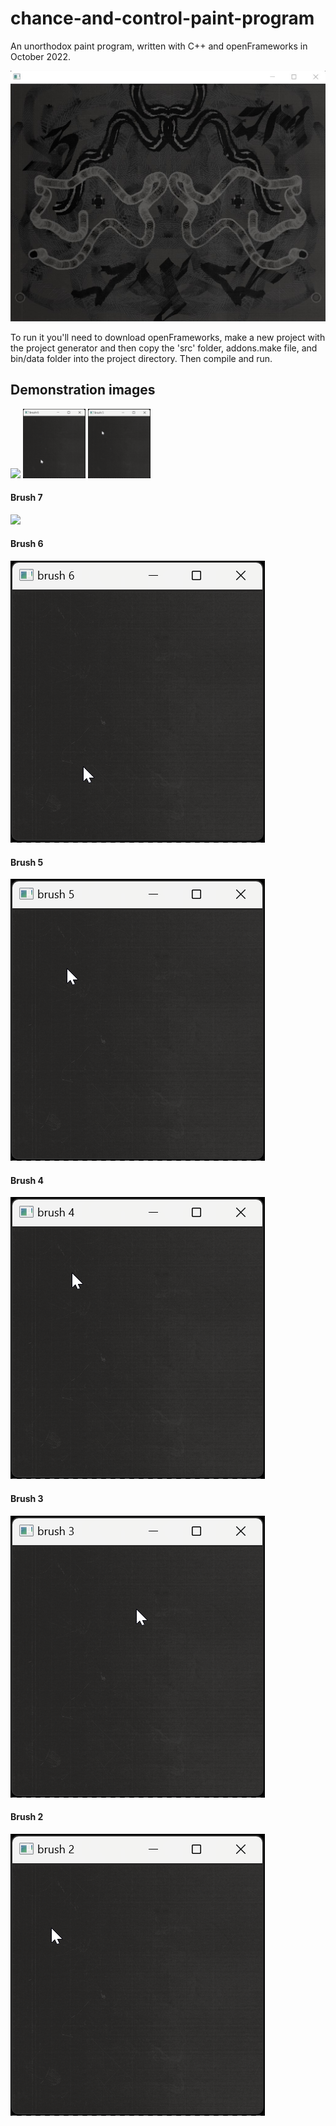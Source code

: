 # chance-and-control-paint-program
An unorthodox paint program, written with C++ and openFrameworks in October 2022.

![](https://github.com/jawknee-h/chance-and-control-paint-program/blob/main/demo_images/in_action_window.jpg)

To run it you'll need to download openFrameworks, make a new project with the project generator and then copy the 'src' folder, addons.make file, and bin/data folder into the project directory. Then compile and run.

## Demonstration images
<p float="left">
  <img src="/demo_images/brush_7_window.webp" width="100" />
  <img src="/demo_images/brush_6_window.webp" width="100" /> 
  <img src="/demo_images/brush_5_window.webp" width="100" />
</p>

#### Brush 7
![](https://github.com/jawknee-h/chance-and-control-paint-program/blob/main/demo_images/brush_7_window.webp)
#### Brush 6
![](https://github.com/jawknee-h/chance-and-control-paint-program/blob/main/demo_images/brush_6_window.webp)
#### Brush 5
![](https://github.com/jawknee-h/chance-and-control-paint-program/blob/main/demo_images/brush_5_window.webp)
#### Brush 4
![](https://github.com/jawknee-h/chance-and-control-paint-program/blob/main/demo_images/brush_4_window.webp)
#### Brush 3
![](https://github.com/jawknee-h/chance-and-control-paint-program/blob/main/demo_images/brush_3_window.webp)
#### Brush 2
![](https://github.com/jawknee-h/chance-and-control-paint-program/blob/main/demo_images/brush_2_window.webp)
